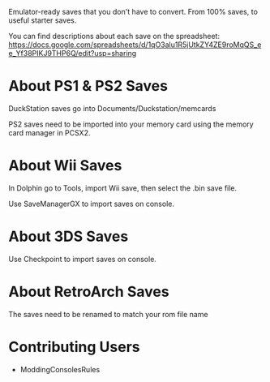 Emulator-ready saves that you don't have to convert. From 100% saves, to useful starter saves.

You can find descriptions about each save on the spreadsheet:
https://docs.google.com/spreadsheets/d/1qO3alu1R5jUtkZY4ZE9roMqQS_ee_Yf38PIKJ9THP6Q/edit?usp=sharing

# About PS1 & PS2 Saves
DuckStation saves go into Documents/Duckstation/memcards

PS2 saves need to be imported into your memory card using the memory card manager in PCSX2.

# About Wii Saves
In Dolphin go to Tools, import Wii save, then select the .bin save file.

Use SaveManagerGX to import saves on console.

# About 3DS Saves
Use Checkpoint to import saves on console.

# About RetroArch Saves
The saves need to be renamed to match your rom file name


# Contributing Users
- ModdingConsolesRules
